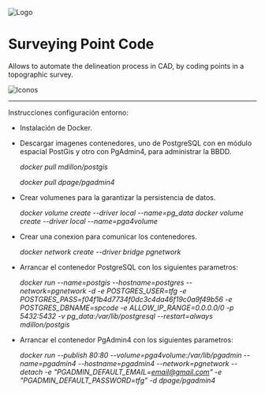 ![Logo](https://github.com/EduardoRisco/SurveyingPointCode/blob/master/Docs/Logo/Logo_spc.png)

# Surveying Point Code
Allows to automate the delineation process in CAD, by coding points in a topographic survey.

![Iconos](https://github.com/EduardoRisco/SurveyingPointCode/blob/master/Docs/Logo/Transf_opt.png)

------

Instrucciones configuración entorno:

- Instalación de Docker.


- Descargar imagenes contenedores, uno  de PostgreSQL con en módulo espacial PostGis  y otro con PgAdmin4, para administrar la BBDD.

   *docker pull mdillon/postgis*

   *docker pull dpage/pgadmin4*

- Crear volumenes para la garantizar la persistencia de datos.

  *docker volume create  --driver local --name=pg_data*
  *docker volume create --driver local --name=pga4volume*


- Crear una conexion para comunicar los contenedores.

  *docker network create --driver bridge pgnetwork*

- Arrancar el contenedor PostgreSQL con los siguientes parametros:

  *docker run --name=postgis --hostname=postgres --network=pgnetwork -d -e POSTGRES_USER=tfg -e POSTGRES_PASS=f04f1b4d7734f0dc3c4da46f19c0a9f49b56 -e POSTGRES_DBNAME=spcode -e ALLOW_IP_RANGE=0.0.0.0/0 -p 5432:5432 -v pg_data:/var/lib/postgresql --restart=always mdillon/postgis*

- Arrancar el contenedor PgAdmin4 con los siguientes parametros:

  *docker run --publish 80:80 --volume=pga4volume:/var/lib/pgadmin --name=pgadmin4 --hostname=pgadmin4 --network=pgnetwork --detach -e "PGADMIN_DEFAULT_EMAIL=email@gmail.com" -e "PGADMIN_DEFAULT_PASSWORD=tfg" -d dpage/pgadmin4*

